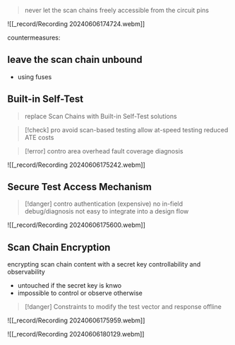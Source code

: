 > never let the scan chains freely accessible from the circuit pins


![[_record/Recording 20240606174724.webm]]


countermeasures:
## leave the scan chain unbound
- using fuses
## Built-in Self-Test
>replace Scan Chains with Built-in Self-Test solutions

> [!check] pro
avoid scan-based testing
allow at-speed testing
reduced ATE costs


> [!error] contro
area overhead
fault coverage
diagnosis


![[_record/Recording 20240606175242.webm]]



## Secure Test Access Mechanism

> [!danger] contro
authentication (expensive)
no in-field debug/diagnosis
not easy to integrate into a design flow


![[_record/Recording 20240606175600.webm]]


## Scan Chain Encryption

encrypting scan chain content with a secret key
controllability and observability
- untouched if the secret key is knwo 
- impossible to control or observe otherwise


> [!danger] Constraints
 to modify the test vector and response offline


![[_record/Recording 20240606175959.webm]]

![[_record/Recording 20240606180129.webm]]

